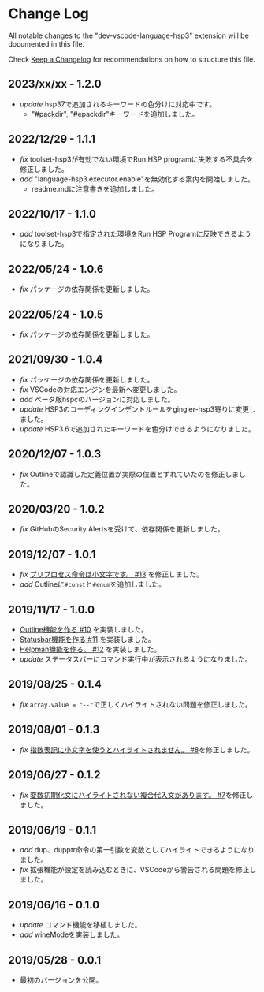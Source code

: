 # Change Log

All notable changes to the "dev-vscode-language-hsp3" extension will be documented in this file.

Check [Keep a Changelog](http://keepachangelog.com/) for recommendations on how to structure this file.

## 2023/xx/xx - 1.2.0
- _update_ hsp37で追加されるキーワードの色分けに対応中です。
  - "#packdir", "#epackdir"キーワードを追加しました。

## 2022/12/29 - 1.1.1
- _fix_ toolset-hsp3が有効でない環境でRun HSP programに失敗する不具合を修正しました。
- _add_ "language-hsp3.executor.enable"を無効化する案内を開始しました。
  - readme.mdに注意書きを追加しました。

## 2022/10/17 - 1.1.0
- _add_ toolset-hsp3で指定された環境をRun HSP Programに反映できるようになりました。

## 2022/05/24 - 1.0.6
- _fix_ パッケージの依存関係を更新しました。

## 2022/05/24 - 1.0.5
- _fix_ パッケージの依存関係を更新しました。

## 2021/09/30 - 1.0.4
- _fix_ パッケージの依存関係を更新しました。
- _fix_ VSCodeの対応エンジンを最新へ変更しました。
- _add_ ベータ版hspcのバージョンに対応しました。
- _update_ HSP3のコーディングインデントルールをgingier-hsp3寄りに変更しました。
- _update_ HSP3.6で追加されたキーワードを色分けできるようになりました。

## 2020/12/07 - 1.0.3
- _fix_ Outlineで認識した定義位置が実際の位置とずれていたのを修正しました。

## 2020/03/20 - 1.0.2
- _fix_ GitHubのSecurity Alertsを受けて、依存関係を更新しました。

## 2019/12/07 - 1.0.1
- _fix_ [プリプロセス命令は小文字です。 #13](https://github.com/honobonosun/vscode-language-hsp3/issues/13) を修正しました。
- _add_ Outlineに`#const`と`#enum`を追加しました。

## 2019/11/17 - 1.0.0
- [Outline機能を作る #10](https://github.com/honobonosun/vscode-language-hsp3/issues/10) を実装しました。
- [Statusbar機能を作る #11](https://github.com/honobonosun/vscode-language-hsp3/issues/11) を実装しました。
- [Helpman機能を作る。 #12](https://github.com/honobonosun/vscode-language-hsp3/issues/12) を実装しました。
- _update_ ステータスバーにコマンド実行中が表示されるようになりました。

## 2019/08/25 - 0.1.4
- _fix_ `array.value = "--"`で正しくハイライトされない問題を修正しました。

## 2019/08/01 - 0.1.3
- _fix_ [指数表記に小文字を使うとハイライトされません。 #8](https://github.com/honobonosun/vscode-language-hsp3/issues/8)を修正しました。

## 2019/06/27 - 0.1.2
- _fix_ [変数初期化文にハイライトされない複合代入文があります。 #7](https://github.com/honobonosun/vscode-language-hsp3/issues/7)を修正しました。

## 2019/06/19 - 0.1.1
- _add_ dup、dupptr命令の第一引数を変数としてハイライトできるようになりました。
- _fix_ 拡張機能が設定を読み込むときに、VSCodeから警告される問題を修正しました。

## 2019/06/16 - 0.1.0
- _update_ コマンド機能を移植しました。
- _add_ wineModeを実装しました。

## 2019/05/28 - 0.0.1
- 最初のバージョンを公開。

